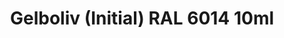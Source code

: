 ---
layout: product
title: "Gelboliv (Initial)  RAL 6014  10ml"
price: "330" 
desc: "Nitro 10mL"
img_path: "/assets/img/RC086.webp"
brand: "AK "
available: true
special_offer: false
new: false
soon: false
cat: "020000"
subcat: "020200"
subsubcat: "020201"
sifra: "RC086"
popular: false
---